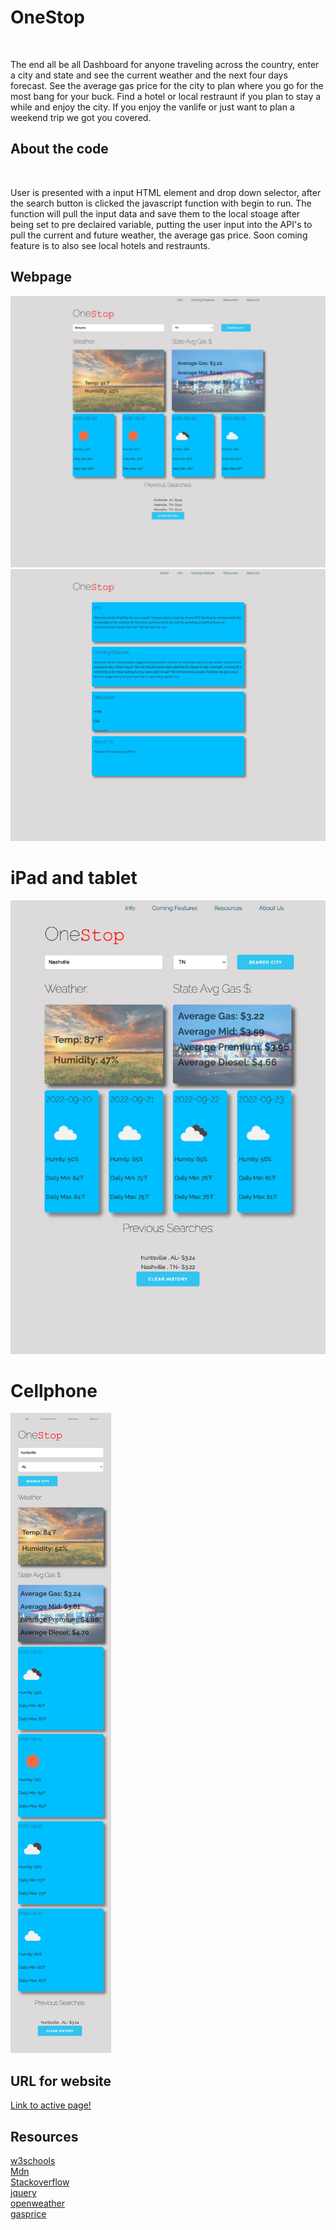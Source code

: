 # OneStop
<br>
<p>The end all be all Dashboard for anyone traveling across the country, enter a city and state and see the current weather and the next four days forecast. See the average gas price for the city to plan where you go for the most bang for your buck. Find a hotel or local restraunt if you plan to stay a while and enjoy the city. If you enjoy the vanlife or just want to plan a weekend trip we got you covered.</p>

## About the code
<br>
<p>User is presented with a input HTML element and drop down selector, after the search button is clicked the javascript function with begin to run. The function will pull the input data and save them to the local stoage after being set to pre declaired variable, putting the user input into the API's to pull the current and future weather, the average gas price. Soon coming feature is to also see local hotels and restraunts.</p>

## Webpage

![OneStop home page](./Images/WebshiteUpdated.png)
![Second page](./Images/Page2updated.png)

# iPad and tablet 
![iPad version](./Images/Ipad%3ATabletUpdated.png)

# Cellphone

![iPhone version](./Images/IphoneUpdate.png)


## URL for website

[Link to active page!](https://tierney03.github.io/OneStop/)

## Resources
[w3schools](https://www.w3schools.com/)<br>
[Mdn](https://developer.mozilla.org/en-US/)<br>
[Stackoverflow](https://stackoverflow.com/)<br>
[jquery](https://jquery.com/)<br>
[openweather](https://openweathermap.org/)<br>
[gasprice](https://collectapi.com/api/gasPrice/gas-prices-api)

